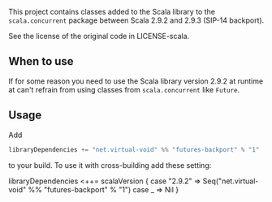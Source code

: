 This project contains classes added to the Scala library to the `scala.concurrent` package between
Scala 2.9.2 and 2.9.3 (SIP-14 backport).

See the license of the original code in LICENSE-scala.

When to use
-----------

If for some reason you need to use the Scala library version 2.9.2 at runtime at can't
refrain from using classes from `scala.concurrent` like `Future`.

Usage
-----

Add

```scala
libraryDependencies += "net.virtual-void" %% "futures-backport" % "1"
```

to your build. To use it with cross-building add these setting:

libraryDependencies <++= scalaVersion {
  case "2.9.2" => Seq("net.virtual-void" %% "futures-backport" % "1")
  case _ => Nil
}
